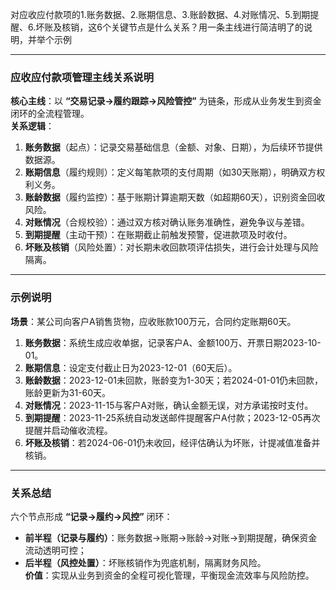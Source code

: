 对应收应付款项的1.账务数据、2.账期信息、3.账龄数据、4.对账情况、5.到期提醒、6.坏账及核销，这6个关键节点是什么关系？用一条主线进行简洁明了的说明，并举个示例

---

### **应收应付款项管理主线关系说明**  
**核心主线**：以 **“交易记录→履约跟踪→风险管控”** 为链条，形成从业务发生到资金闭环的全流程管理。  
**关系逻辑**：  
1. **账务数据**（起点）：记录交易基础信息（金额、对象、日期），为后续环节提供数据源。  
2. **账期信息**（履约规则）：定义每笔款项的支付周期（如30天账期），明确双方权利义务。  
3. **账龄数据**（履约监控）：基于账期计算逾期天数（如超期60天），识别资金回收风险。  
4. **对账情况**（合规校验）：通过双方核对确认账务准确性，避免争议与差错。  
5. **到期提醒**（主动干预）：在账期截止前触发预警，促进款项及时收付。  
6. **坏账及核销**（风险处置）：对长期未收回款项评估损失，进行会计处理与风险隔离。  

---

### **示例说明**  
**场景**：某公司向客户A销售货物，应收账款100万元，合同约定账期60天。  
1. **账务数据**：系统生成应收单据，记录客户A、金额100万、开票日期2023-10-01。  
2. **账期信息**：设定支付截止日为2023-12-01（60天后）。  
3. **账龄数据**：2023-12-01未回款，账龄变为1-30天；若2024-01-01仍未回款，账龄更新为31-60天。  
4. **对账情况**：2023-11-15与客户A对账，确认金额无误，对方承诺按时支付。  
5. **到期提醒**：2023-11-25系统自动发送邮件提醒客户A付款；2023-12-05再次提醒并启动催收流程。  
6. **坏账及核销**：若2024-06-01仍未收回，经评估确认为坏账，计提减值准备并核销。  

---

### **关系总结**  
六个节点形成 **“记录→履约→风控”** 闭环：  
- **前半程（记录与履约）**：账务数据→账期→账龄→对账→到期提醒，确保资金流动透明可控；  
- **后半程（风控处置）**：坏账核销作为兜底机制，隔离财务风险。  
**价值**：实现从业务到资金的全程可视化管理，平衡现金流效率与风险防控。
